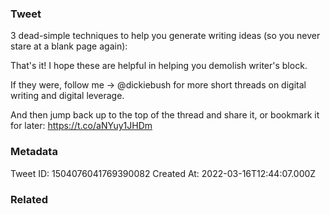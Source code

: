 ### Tweet
3 dead-simple techniques to help you generate writing ideas (so you never stare at a blank page again):

That's it! I hope these are helpful in helping you demolish writer's block.

If they were, follow me → @dickiebush for more short threads on digital writing and digital leverage.

And then jump back up to the top of the thread and share it, or bookmark it for later: https://t.co/aNYuy1JHDm

### Metadata
Tweet ID: 1504076041769390082
Created At: 2022-03-16T12:44:07.000Z

### Related

